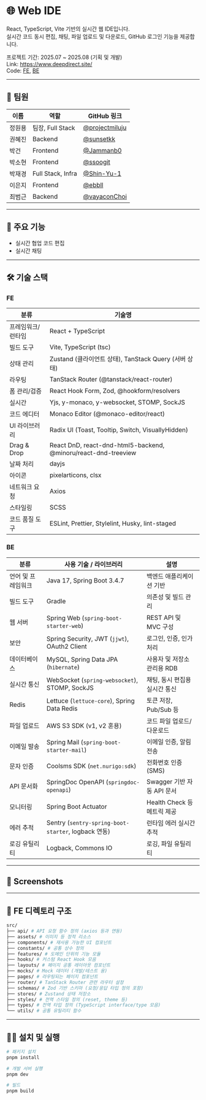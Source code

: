 # 🌐 Web IDE

React, TypeScript, Vite 기반의 실시간 웹 IDE입니다.  
실시간 코드 동시 편집, 채팅, 파일 업로드 및 다운로드, GitHub 로그인 기능을 제공합니다.

프로젝트 기간: 2025.07 ~ 2025.08 (기획 및 개발)  
Link: https://www.deepdirect.site/  
Code: [FE](https://github.com/DeepDirect/deepwebide-fe), [BE](https://github.com/DeepDirect/deepwebide-be)

---

## 🫶 팀원
| 이름      | 역할                 | GitHub 링크                                     |
|----------|--------------------|------------------------------------------------|
| 정원용     | 팀장, Full Stack    | [@projectmiluju](https://github.com/jihun-dev) |
| 권혜진     | Backend            | [@sunsetkk](https://github.com/sunsetkk)       |
| 박건      | Frontend            | [@Jammanb0](https://github.com/Jammanb0)       |
| 박소현     | Frontend           | [@ssoogit](https://github.com/ssoogit)         |
| 박재경     | Full Stack, Infra  | [@Shin-Yu-1](https://github.com/sunghoon-back) |
| 이은지     | Frontend           | [@ebbll](https://github.com/ebbll)             |
| 최범근     | Backend            | [@vayaconChoi](https://github.com/vayaconChoi) |

---

## 🚀 주요 기능
- 실시간 협업 코드 편집
- 실시간 채팅

---

## 🛠️ 기술 스택

### FE
| 분류            | 기술명                                                           |
|----------------|----------------------------------------------------------------|
| 프레임워크/런타임  | React + TypeScript                                              |
| 빌드 도구       | Vite, TypeScript (tsc)                                           |
| 상태 관리        | Zustand (클라이언트 상태), TanStack Query (서버 상태)                 |
| 라우팅          | TanStack Router (@tanstack/react-router)                        |
| 폼 관리/검증     | React Hook Form, Zod, @hookform/resolvers                       |
| 실시간          | Yjs, y-monaco, y-websocket, STOMP, SockJS                       |
| 코드 에디터      | Monaco Editor (@monaco-editor/react)                            |
| UI 라이브러리    | Radix UI (Toast, Tooltip, Switch, VisuallyHidden)               |
| Drag & Drop   | React DnD, react-dnd-html5-backend, @minoru/react-dnd-treeview  |
| 날짜 처리       | dayjs                                                            |
| 아이콘          | pixelarticons, clsx                                             |
| 네트워크 요청    | Axios                                                            |
| 스타일링        | SCSS                                                             |
| 코드 품질 도구   | ESLint, Prettier, Stylelint, Husky, lint-staged                  |

### BE
| 분류             | 사용 기술 / 라이브러리                              | 설명 |
|-----------------|------------------------------------------------------|------|
| 언어 및 프레임워크   | Java 17, Spring Boot 3.4.7                        | 백엔드 애플리케이션 기반 |
| 빌드 도구         | Gradle                                               | 의존성 및 빌드 관리 |
| 웹 서버           | Spring Web (`spring-boot-starter-web`)              | REST API 및 MVC 구성 |
| 보안             | Spring Security, JWT (`jjwt`), OAuth2 Client        | 로그인, 인증, 인가 처리 |
| 데이터베이스       | MySQL, Spring Data JPA (`hibernate`)                | 사용자 및 저장소 관리용 RDB |
| 실시간 통신       | WebSocket (`spring-websocket`), STOMP, SockJS       | 채팅, 동시 편집용 실시간 통신 |
| Redis           | Lettuce (`lettuce-core`), Spring Data Redis         | 토큰 저장, Pub/Sub 등 |
| 파일 업로드       | AWS S3 SDK (v1, v2 혼용)                            | 코드 파일 업로드/다운로드 |
| 이메일 발송       | Spring Mail (`spring-boot-starter-mail`)            | 이메일 인증, 알림 전송 |
| 문자 인증        | Coolsms SDK (`net.nurigo:sdk`)                      | 전화번호 인증 (SMS) |
| API 문서화      | SpringDoc OpenAPI (`springdoc-openapi`)             | Swagger 기반 자동 API 문서 |
| 모니터링        | Spring Boot Actuator                                | Health Check 등 메트릭 제공 |
| 에러 추적       | Sentry (`sentry-spring-boot-starter`, logback 연동) | 런타임 에러 실시간 추적 |
| 로깅 유틸리티    | Logback, Commons IO                                  | 로깅, 파일 유틸리티 |

---

## 📸 Screenshots


---

## 📁 FE 디렉토리 구조
```bash
src/
├── api/ # API 요청 함수 정의 (axios 등과 연동)
├── assets/ # 이미지 등 정적 리소스
├── components/ # 재사용 가능한 UI 컴포넌트
├── constants/ # 공통 상수 정의
├── features/ # 도메인 단위의 기능 모듈
├── hooks/ # 커스텀 React Hook 모음
├── layouts/ # 페이지 공통 레이아웃 컴포넌트
├── mocks/ # Mock 데이터 (개발/테스트 용)
├── pages/ # 라우팅되는 페이지 컴포넌트
├── router/ # TanStack Router 관련 라우터 설정
├── schemas/ # Zod 기반 스키마 (요청/응답 타입 정의 포함)
├── stores/ # Zustand 상태 저장소
├── styles/ # 전역 스타일 정의 (reset, theme 등)
├── types/ # 전역 타입 정의 (TypeScript interface/type 모음)
└── utils/ # 공통 유틸리티 함수
```

---

## 🏃‍➡️ 설치 및 실행
```bash
# 패키지 설치
pnpm install

# 개발 서버 실행
pnpm dev

# 빌드
pnpm build
```
